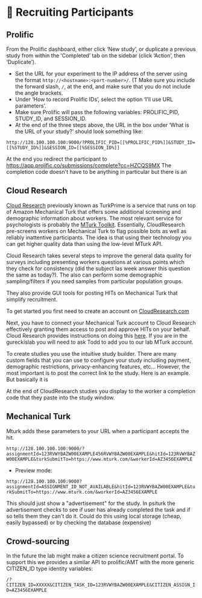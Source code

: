 # :raising_hand: Recruiting Participants

## Prolific

From the Prolific dashboard, either click ‘New study’, or duplicate a previous study from within the ‘Completed’ tab on the sidebar (click ‘Action’, then ‘Duplicate’).

- Set the URL for your experiment to the IP address of the server using the format `http://<hostname>:<port-number>/`. (T Make sure you include the forward slash, `/`, at the end, and make sure that you do not include the angle brackets.
- Under ‘How to record Prolific IDs’, select the option ‘I’ll use URL parameters’.
- Make sure Prolific will pass the following variables: PROLIFIC_PID, STUDY_ID, and SESSION_ID.
- At the end of the three steps above, the URL in the box under ‘What is the URL of your study?’ should look something like: 

`http://128.100.100.100:9000/?PROLIFIC_PID=[[%PROLIFIC_PID%]]&STUDY_ID=[[%STUDY_ID%]]&SESSION_ID=[[%SESSION_ID%]]`


At the end you redirect the participant to 
https://app.prolific.co/submissions/complete?cc=HZCQS9MX
The completion code doesn't have to be anything in particular but there is an 

## Cloud Research

[Cloud Research](https://www.cloudresearch.com) previously known as TurkPrime is a service that runs on top of Amazon Mechanical Turk that offers some additional screening and demographic information about workers.  The most relevant service for psychologists is probably the [MTurk Toolkit](https://www.cloudresearch.com/products/turkprime-mturk-toolkit/).  Essentially, CloudResearch pre-screens workers on Mechanical Turk to flag possible bots as well as reliably inattentive participants.  The idea is that using their technology you can get higher quality data than using the low-level MTurk API.  

Cloud Research takes several steps to improve the general data quality for surveys including presenting workers questions at various points which they check for consistency (did the subject las week answer this question the same as today?).  The also can perform some demographic sampling/filters if you need samples from particular population groups.

They also provide GUI tools for posting HITs on Mechanical Turk that simplify recruitment.

To get started you first need to create an account on [CloudResearch.com](https://account.cloudresearch.com/Account/Login)

Next, you have to connect your Mechanical Turk account to Cloud Research effectively granting them access to post and approve HITs on your behalf.  Cloud Research provides instructions on doing this [here](https://cloudresearch-com.s3.amazonaws.com/files/Instructions+for+linking+MTurk+and+CloudResearch+Accounts.pdf).  If you are in the gureckislab you will need to ask Todd to add you to our lab MTurk account.

To create studies you use the intuitive study builder.  There are many custom fields that you can use to configure your study including payment, demographic restrictions, privacy-enhancing features, etc... However, the most important is to post the correct link to the study.  Here is an example.  But basically it is


At the end of CloudResearch studies you display to the worker a completion code that they paste into the study window.  



## Mechanical Turk

Mturk adds these parameters to your URL when a participant accepts the hit.

`http://128.100.100.100:9000/?assignmentId=123RVWYBAZW00EXAMPLE456RVWYBAZW00EXAMPLE&hitId=123RVWYBAZW00EXAMPLE&turkSubmitTo=https://www.mturk.com/&workerId=AZ3456EXAMPLE`


- Preview mode:

`http://128.100.100.100:9000?assignmentId=ASSIGNMENT_ID_NOT_AVAILABLE&hitId=123RVWYBAZW00EXAMPLE&turkSubmitTo=https://www.mturk.com/&workerId=AZ3456EXAMPLE`

This should just show a "advertisement" for the study.
In psiturk the advertisement checks to see if user has already completed the task and if so tells them they can't do it.
Could do this using local storage (cheap, easily bypassed) or by checking the database (expensive)



## Crowd-sourcing

In the future the lab might make a citizen science recruitment portal.  To support this we provides a similar API to prolific/AMT with the more generic CITIZEN_ID type identity variables:

`/?CITIZEN_ID=XXXXX&CITIZEN_TASK_ID=123RVWYBAZW00EXAMPLE&CITIZEN_ASSIGN_ID=AZ3456EXAMPLE`